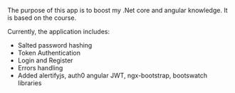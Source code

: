 The purpose of this app is to boost my .Net core and angular knowledge. It is based on the course.

Currently, the application includes:

- Salted password hashing
- Token Authentication
- Login and Register
- Errors handling
- Added alertifyjs, auth0 angular JWT, ngx-bootstrap, bootswatch libraries
